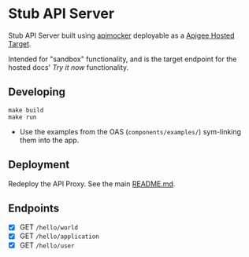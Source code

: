 # Stub API Server

Stub API Server built using [apimocker](https://github.com/gstroup/apimocker) deployable as a [Apigee Hosted Target](https://docs.apigee.com/api-platform/hosted-targets/hosted-targets-overview).

Intended for "sandbox" functionality, and is the target endpoint for the hosted docs' *Try it now* functionality.

## Developing

```
make build
make run
```

 * Use the examples from the OAS (`components/examples/`) sym-linking them into the app.

## Deployment

Redeploy the API Proxy. See the main [README.md](../README.md).

## Endpoints

- [x] GET    `/hello/world`
- [x] GET    `/hello/application`
- [x] GET    `/hello/user`
